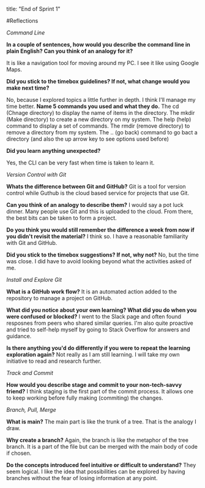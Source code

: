 title: "End of Sprint 1"

#Reflections 

*Command Line*

**In a couple of sentences, how would you describe the command line in plain English? Can you think of an analogy for it?**

It is like a navigation tool for moving around my PC. I see it like using Google Maps.

**Did you stick to the timebox guidelines? If not, what change would you make next time?**

No, because I explored topics a little further in depth. I think I'll manage my time better.
**Name 5 commands you used and what they do.**
The cd (Chnage directory) to display the name of items in the directory.
The mkdir (Make directory) to create a new directory on my system.
The help (help) command to display a set of commands.
The rmdir (remove directory) to remove a directory from my system.
The .. (go back) command to go bact a directory (and also the up arrow key to see options used before)

**Did you learn anything unexpected?**

Yes, the CLI can be very fast when time is taken to learn it.


*Version Control with Git* 

**Whats the difference between Git and GitHub?**
Git is a tool for version control while Guthub is the cloud based service for projects that use Git.

**Can you think of an analogy to describe them?**
I would say a pot luck dinner. Many people use Git and this is uploaded to the cloud. From there, the best bits can be taken to form a project.

**Do you think you would still remember the difference a week from now if you didn't revisit the material?** 
I think so. I have a reasonable familiarity with Git and GitHub.

**Did you stick to the timebox suggestions? If not, why not?**
No, but the time was close. I did have to avoid looking beyond what the activities asked of me. 

*Install and Explore Git*

**What is a GitHub work flow?**
It is an automated action added to the repository to manage a project on GitHub.

**What did you notice about your own learning? What did you do when you were confused or blocked?**
I went to the Slack page and often found resposnes from peers who shared similar queries. I'm also quite proactive and tried to self-help myself by going to Stack Overflow for answers and guidance.

**Is there anything you'd do differently if you were to repeat the learning exploration again?**
Not really as I am still learning. I will take my own initiative to read and research further. 

*Track and Commit*

**How would you describe stage and commit to your non-tech-savvy friend?**
I think staging is the first part of the commit process. It allows one to keep working before fully making (commiting) the changes. 

*Branch, Pull, Merge*

**What is main?**
The main part is like the trunk of a tree. That is the analogy I draw.

**Why create a branch?**
Again, the branch is like the metaphor of the tree branch. It is a part of the file but can be merged with the main body of code if chosen.

**Do the concepts introduced feel intuitive or difficult to understand?**
They seem logical. I like the idea that possibilities can be explored by having branches without the fear of losing information at any point. 